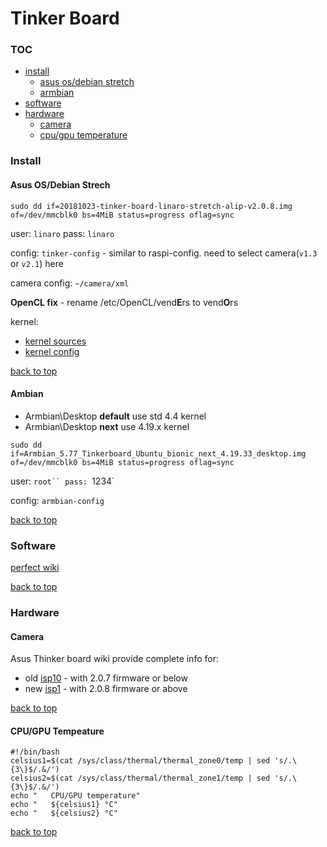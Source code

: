 Tinker Board
========================
### TOC<a name ="toc"></a>
- [install](#install)
	- [asus os/debian stretch](#asusos)
	- [armbian](#)
- [software](#software)
- [hardware](#hardware)
	- [camera](#camera)
	- [cpu/gpu temperature](#cpugputemp)

### Install <a name ="install"></a>

#### Asus OS/Debian Strech <a name ="asusos"></a>

`sudo dd if=20181023-tinker-board-linaro-stretch-alip-v2.0.8.img of=/dev/mmcblk0 bs=4MiB status=progress oflag=sync`

user: `linaro`
pass: `linaro`

config: `tinker-config` - similar to raspi-config. need to select camera(`v1.3` or `v2.1`) here

camera config: `~/camera/xml`

**OpenCL fix** - rename /etc/OpenCL/vend**E**rs to vend**O**rs

kernel:

- [kernel sources](https://github.com/TinkerBoard/debian_kernel)
- [kernel config](https://github.com/TinkerBoard/debian_kernel/blob/release/arch/arm/configs/miniarm-rk3288_defconfig)


[back to top](#toc)

#### Ambian<a name="armbian"></a>

- Armbian\Desktop **default**  use std 4.4 kernel
- Armbian\Desktop  **next**  use 4.19.x kernel

`sudo dd if=Armbian_5.77_Tinkerboard_Ubuntu_bionic_next_4.19.33_desktop.img of=/dev/mmcblk0 bs=4MiB status=progress oflag=sync
`

user: `root``
pass: `1234`

config: `armbian-config`

[back to top](#toc)

### Software <a name ="software"></a>

[perfect wiki](https://tinkerboarding.co.uk/wiki/index.php/Software)

[back to top](#toc)

### Hardware <a name ="hardware"></a>

#### Camera <a name ="camera"></a>
Asus Thinker board wiki provide complete info for:

- old [isp10](https://tinkerboarding.co.uk/wiki/index.php/CSI-camera-2.0.7) - with 2.0.7 firmware or below
- new [isp1](https://tinkerboarding.co.uk/wiki/index.php/CSI-camera-2.0.8) - with 2.0.8 firmware or above

[back to top](#toc)

#### CPU/GPU Tempeature <a name ="cpugputemp"></a>

```
#!/bin/bash
celsius1=$(cat /sys/class/thermal/thermal_zone0/temp | sed 's/.\{3\}$/.&/')
celsius2=$(cat /sys/class/thermal/thermal_zone1/temp | sed 's/.\{3\}$/.&/')
echo "   CPU/GPU temperature"
echo "   ${celsius1} °C"
echo "   ${celsius2} °C"
```

[back to top](#toc)